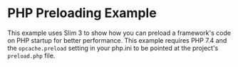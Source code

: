 # PHP Preloading Example
This example uses Slim 3 to show how you can preload a framework's code on PHP startup for better performance. This example requires PHP 7.4 and the `opcache.preload` setting in your php.ini to be pointed at the project's `preload.php` file.
